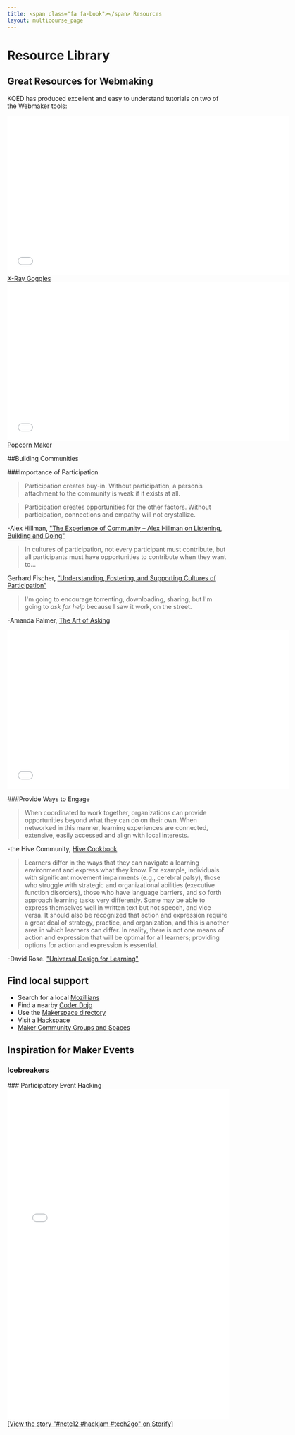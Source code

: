 ```yaml
---
title: <span class="fa fa-book"></span> Resources
layout: multicourse_page
---
```


<script src="{{site.baseurl}}/js/make-api.js"></script>
<script src="{{site.baseurl}}/js/makeGallery.js"></script>

# Resource Library 

## Great Resources for Webmaking

KQED has produced excellent and easy to understand tutorials on two of the Webmaker tools:

<iframe width="640" height="360" src="//www.youtube.com/embed/siQMnr2yzBE" frameborder="0" allowfullscreen></iframe>
<a href="http://blogs.kqed.org/education/2014/05/09/remix-websites-with-mozillas-x-ray-goggles/" target="_blank">X-Ray Goggles</a>

<iframe width="640" height="360" src="//www.youtube.com/embed/0wiqG8C6s1k" frameborder="0" allowfullscreen></iframe>
<a href="http://blogs.kqed.org/education/2014/03/13/how-to-make-dynamic-video-experiences-with-mozillas-popcorn-maker/">Popcorn Maker</a>

##Building Communities

###Importance of Participation

>Participation creates buy-in. Without participation, a person’s attachment to the community is weak if it exists at all.

>Participation creates opportunities for the other factors. Without participation, connections and empathy will not crystallize.

-Alex Hillman, ["The Experience of Community – Alex Hillman on Listening, Building and Doing"](http://thecommunitymanager.com/2013/01/14/the-experience-of-community-alex-hillman/)

>In cultures of participation, not 
every participant must contribute, 
but all participants must have 
opportunities to contribute when 
they want to...

Gerhard Fischer, [“Understanding, Fostering, and Supporting Cultures of Participation”](http://l3d.cs.colorado.edu/~gerhard/papers/2011/interactions-coverstory.pdf) 

>I'm going to encourage torrenting, downloading, sharing, but I'm going to <em>ask for help</em> because I saw it work, on the street.

-Amanda Palmer, [The Art of Asking](http://www.youtube.com/embed/xMj_P_6H69g)

<iframe width="640" height="360" src="//www.youtube.com/embed/xMj_P_6H69g" frameborder="0" allowfullscreen></iframe>

###Provide Ways to Engage

>When coordinated to work together, organizations can provide opportunities beyond what they can do on their own. When networked in this manner, learning experiences are connected, extensive, easily accessed and align with local interests.

-the Hive Community, [Hive Cookbook](https://wiki.mozilla.org/Webmaker/HiveCookbook)

>Learners differ in the ways that they can navigate a learning environment and express what they know. For example, individuals with significant movement impairments (e.g., cerebral palsy), those who struggle with strategic and organizational abilities (executive function disorders), those who have language barriers, and so forth approach learning tasks very differently. Some may be able to express themselves well in written text but not speech, and vice versa. It should also be recognized that action and expression require a great deal of strategy, practice, and organization, and this is another area in which learners can differ. In reality, there is not one means of action and expression that will be optimal for all learners; providing options for action and expression is essential. 

-David Rose. ["Universal Design for Learning"](http://www.udlcenter.org/aboutudl/udlguidelines/principle2)

## Find local support
- Search for a local [Mozillians](http://mozillians.org/ )
- Find a nearby [Coder Dojo](http://coderdojo.com/ )
- Use the [Makerspace directory](http://makerspace.com/makerspace-directory )
- Visit a [Hackspace](http://hackerspaces.org/wiki/List_of_Hacker_Spaces )
- [Maker Community Groups and Spaces](http://makezine.com/groups/ )

## Inspiration for Maker Events
### Icebreakers
<div class="gallery">
<div class="make-gallery row"></div>
</div>
<script type="text/javascript">
			var gallery = new MakeGallery(
			{
				tagPrefix: "webmaker:icebreaker",
				limit: 6
			},
			".make-gallery",
			{
	    		apiURL: "https://makeapi.webmaker.org",
                hidden: ["tags"]
			});
</script>
### Participatory Event Hacking
<div class="storify"><iframe src="//storify.com/andreazellner/ncte12-hackjam-tech2go/embed?header=false&border=false&template=slideshow" width="100%" height=750 frameborder=no allowtransparency=true></iframe><script src="//storify.com/andreazellner/ncte12-hackjam-tech2go.js?header=false&border=false&template=slideshow"></script><noscript>[<a href="//storify.com/andreazellner/ncte12-hackjam-tech2go" target="_blank">View the story "#ncte12 #hackjam #tech2go" on Storify</a>]</noscript></div>
